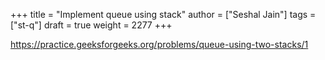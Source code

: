 +++
title = "Implement queue using stack"
author = ["Seshal Jain"]
tags = ["st-q"]
draft = true
weight = 2277
+++

<https://practice.geeksforgeeks.org/problems/queue-using-two-stacks/1>
